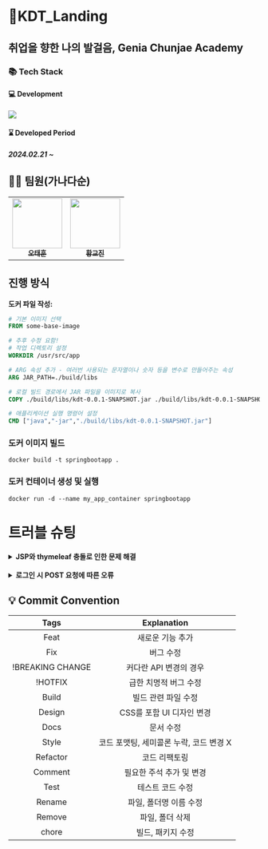# 🏫KDT_Landing
## 취업을 향한 나의 발걸음, Genia Chunjae Academy
### 📚 Tech Stack
#### 💻 Development
<img src="https://skillicons.dev/icons?i=java,spring,mysql,html,css,js,docker& perline="/>

#### ⌛ Developed Period
##### 2024.02.21 ~

## 🧑‍🦲 팀원(가나다순)

<table>
  <tbody>
    <tr>
      <td align="center"><a href="https://github.com/RosieOh"><img src="https://github.com/SP0F0/.github/assets/62829894/89996fac-c626-44e8-ba10-3dcc17252079" width="100px;" alt=""/><br /><sub><b>오태훈</b></sub></a><br /></td>
      <td align="center"><a href="https://github.com/sendjin5"><img src="https://github.com/SP0F0/.github/assets/62829894/fc0c73b5-3bdc-4edf-8c7f-b7b8eff9bf67" width="100px;" alt=""/><br /><sub><b>황교진</b></sub></a><br /></td>
    </tr>
  </tbody>
</table>

## 진행 방식

**도커 파일 작성:**
```dockerfile
# 기본 이미지 선택
FROM some-base-image

# 추후 수정 요함!
# 작업 디렉토리 설정
WORKDIR /usr/src/app

# ARG 속성 추가 - 여러번 사용되는 문자열이나 숫자 등을 변수로 만들어주는 속성
ARG JAR_PATH=./build/libs

# 로컬 빌드 경로에서 JAR 파일을 이미지로 복사
COPY ./build/libs/kdt-0.0.1-SNAPSHOT.jar ./build/libs/kdt-0.0.1-SNAPSHOT.jar

# 애플리케이션 실행 명령어 설정
CMD ["java","-jar","./build/libs/kdt-0.0.1-SNAPSHOT.jar"]
```

### 도커 이미지 빌드
```
docker build -t springbootapp .
```

### 도커 컨테이너 생성 및 실행
```
docker run -d --name my_app_container springbootapp
```


# 트러블 슈팅

<details>
 <summary><b>JSP와 thymeleaf 충돌로 인한 문제 해결</b></summary>

> 작성중
- 작성중

## 원인이 뭘까? 🧐
> 작성중

## 어떻게 해결하나요? 🧐
> 작성중
- 작성중
</details>

<br/>

<details>
 <summary><b>로그인 시 POST 요청에 따른 오류</b></summary>

> Security 내장 LoginPro 메서드로 활용시 오류 발생
- Security 내장 LoginPro 메서드로 활용시 Default 값으로 오류

## 원인이 뭘까? 🧐
> Spring Security 내에서 Http csrf.disabled 설정 해준 이후 로그인 작업 시 Parameter 요청이 어긋나는 현상 발생

## 어떻게 해결하나요? 🧐
> .loginPage("/member/login")
- Custom 로그인을 MemberController와 맞게 설정
> .loginProcessingUrl("/member/loginPro")
- loginProcessingUrl 경로를 member의 Security 내장 메서드인 LoginPro로 설정
> .usernameParameter("email")<br/>.passwordParameter("password")
- Parameter 값을 Entity 클래스에서 지정한 방식으로 따로 지정 해줌
</details>

## 💡 Commit Convention

|       Tags       |               Explanation               |
| :--------------: | :-------------------------------------: |
|       Feat       |            새로운 기능 추가             |
|       Fix        |                버그 수정                |
| !BREAKING CHANGE |         커다란 API 변경의 경우          |
|     !HOTFIX      |          급한 치명적 버그 수정          |
|      Build       |           빌드 관련 파일 수정           |
|      Design      |        CSS를 포함 UI 디자인 변경        |
|       Docs       |                문서 수정                |
|      Style       | 코드 포맷팅, 세미콜론 누락, 코드 변경 X |
|     Refactor     |              코드 리팩토링              |
|     Comment      |        필요한 주석 추가 및 변경         |
|       Test       |            테스트 코드 수정             |
|      Rename      |         파일, 폴더명 이름 수정          |
|      Remove      |             파일, 폴더 삭제             |
|      chore       |            빌드, 패키지 수정            |

